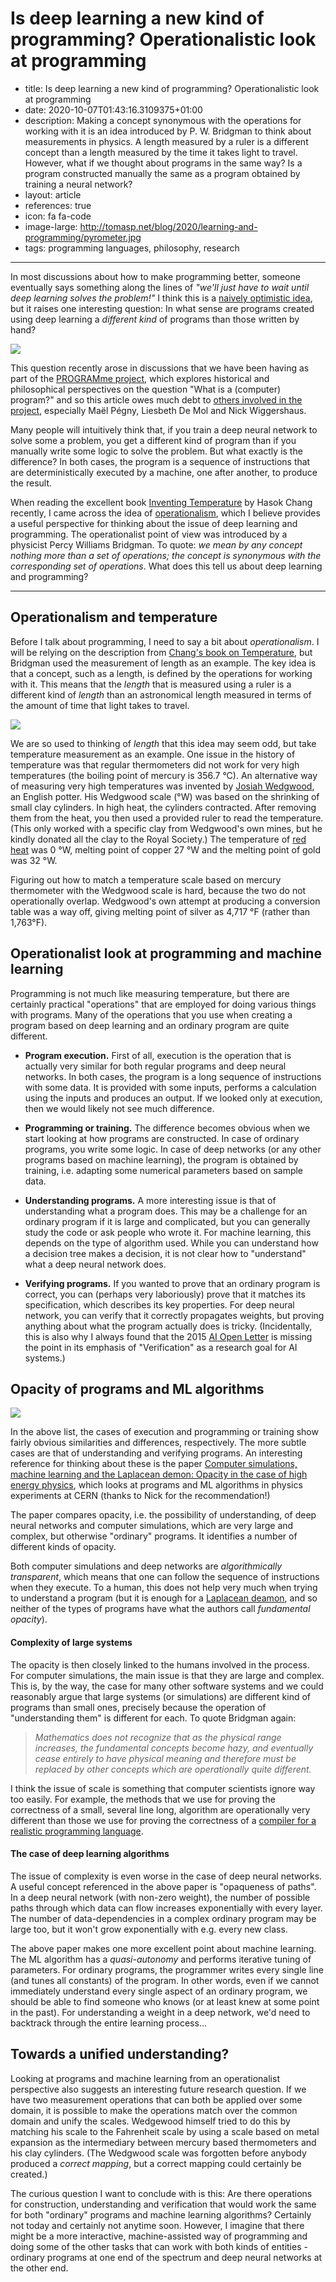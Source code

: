 Is deep learning a new kind of programming? Operationalistic look at programming
===========================================

 - title: Is deep learning a new kind of programming? Operationalistic look at programming
 - date: 2020-10-07T01:43:16.3109375+01:00
 - description: Making a concept synonymous with the operations for working with it is
    an idea introduced by P. W. Bridgman to think about measurements in physics. A length
    measured by a ruler is a different concept than a length measured by the time it takes
    light to travel. However, what if we thought about programs in the same way? Is a program
    constructed manually the same as a program obtained by training a neural network?
 - layout: article
 - references: true
 - icon: fa fa-code
 - image-large: http://tomasp.net/blog/2020/learning-and-programming/pyrometer.jpg
 - tags: programming languages, philosophy, research

----------------------------------------------------------------------------------------------------

In most discussions about how to make programming better, someone eventually says
something along the lines of _"we'll just have to wait until deep learning solves
the problem!"_ I think this is a [naively optimistic idea](https://en.wikipedia.org/wiki/AI_winter),
but it raises one interesting question: In what sense are programs created using deep
learning a _different kind_ of programs than those written by hand?

<div class="rdecor">
<img src="http://tomasp.net/blog/2020/learning-and-programming/bridgman.jpg" style="max-width:350px"/>
</div>

This question recently arose in discussions that we have been having as part of the
[PROGRAMme project](https://programme.hypotheses.org/), which explores historical and
philosophical perspectives on the question "What is a (computer) program?" and so this
article owes much debt to [others involved in the project](https://programme.hypotheses.org/members),
especially Maël Pégny, Liesbeth De Mol and Nick Wiggershaus.

Many people will intuitively think that, if you train a deep neural network to solve some
a problem, you get a different kind of program than if you manually write some logic to solve
the problem. But what exactly is the difference? In both cases, the program is a sequence of
instructions that are deterministically executed by a machine, one after another, to produce
the result.

When reading the excellent book [Inventing Temperature][temp] by Hasok
Chang recently, I came across the idea of [operationalism][op],
which I believe provides a useful perspective for thinking about the issue of deep learning and
programming. The operationalist point of view was introduced by a physicist Percy Williams Bridgman. To
quote: _we mean by any concept nothing more than a set of operations; the concept is synonymous
with the corresponding set of operations_. What does this tell us about deep learning and programming?

----------------------------------------------------------------------------------------------------

## Operationalism and temperature

Before I talk about programming, I need to say a bit about _operationalism_. I will be relying on
the description from [Chang's book on Temperature](https://amzn.to/2SvTwKT), but Bridgman used
the measurement of length as an example. The key idea is that a concept, such as a length, is
defined by the operations for working with it. This means that the _length_ that is measured
using a ruler is a different kind of _length_ than an astronomical length measured in terms of
the amount of time that light takes to travel.

<div class="rdecor">
<img src="http://tomasp.net/blog/2020/learning-and-programming/pyrometer.jpg" style="max-width:350px"/>
</div>

We are so used to thinking of _length_ that this idea may seem odd, but take temperature
measurement as an example. One issue in the history of temperature was that regular thermometers
did not work for very high temperatures (the boiling point of mercury is 356.7 °C). An
alternative way of measuring very high temperatures was invented by [Josiah Wedgwood](https://en.wikipedia.org/wiki/Wedgwood_scale),
an English potter. His Wedgwood scale (°W) was based on the shrinking of small clay cylinders.
In high heat, the cylinders contracted. After removing them from the heat, you then used a
provided ruler to read the temperature. (This only worked with a specific clay from Wedgwood's
own mines, but he kindly donated all the clay to the Royal Society.)
The temperature of [red heat](https://en.wikipedia.org/wiki/Red_heat) was 0 °W, melting point
of copper 27 °W and the melting point of gold was 32 °W.

Figuring out how to match a temperature scale based on mercury thermometer with the Wedgwood
scale is hard, because the two do not operationally overlap. Wedgwood's own attempt at producing
a conversion table was a way off, giving melting point of silver as 4,717 °F (rather than 1,763°F).

## Operationalist look at programming and machine learning

Programming is not much like measuring temperature, but there are certainly practical "operations"
that are employed for doing various things with programs. Many of the operations that you use
when creating a program based on deep learning and an ordinary program are quite different.

* **Program execution.**
  First of all, execution is the operation that is actually very similar for both regular programs
  and deep neural networks. In both cases, the program is a long sequence of instructions
  with some data. It is provided with some inputs, performs a calculation using the inputs and
  produces an output. If we looked only at execution, then we would likely not see much difference.

* **Programming or training.**
  The difference becomes obvious when we start looking at how programs are constructed. In case of
  ordinary programs, you write some logic. In case of deep networks (or any other programs based on
  machine learning), the program is obtained by training, i.e. adapting some numerical parameters
  based on sample data.

* **Understanding programs.**
  A more interesting issue is that of understanding what a program does. This may be a challenge
  for an ordinary program if it is large and complicated, but you can generally study the code
  or ask people who wrote it. For machine learning, this depends on the type of algorithm used.
  While you can understand how a decision tree makes a decision, it is not clear how to "understand"
  what a deep neural network does.

* **Verifying programs.**
  If you wanted to prove that an ordinary program is correct, you can (perhaps very laboriously)
  prove that it matches its specification, which describes its key properties. For deep neural
  network, you can verify that it correctly propagates weights, but proving anything about what
  the program actually does is tricky. (Incidentally, this is also why I always found that the 2015
  [AI Open Letter][ai] is missing the point in its emphasis
  of "Verification" as a research goal for AI systems.)

## Opacity of programs and ML algorithms

<div class="rdecor">
<img src="http://tomasp.net/blog/2020/learning-and-programming/atlas.jpg" style="max-width:350px"/>
</div>

In the above list, the cases of execution and programming or training show fairly obvious
similarities and differences, respectively. The more subtle cases are that of understanding
and verifying programs. An interesting reference for thinking about these is the paper
[Computer simulations, machine learning and the Laplacean demon: Opacity in the case of high energy
physics][opacity], which looks at programs and ML algorithms in
physics experiments at CERN (thanks to Nick for the recommendation!)

The paper compares opacity, i.e. the possibility of understanding, of deep neural networks and
computer simulations, which are very large and complex, but otherwise "ordinary" programs.
It identifies a number of different kinds of opacity.

Both computer simulations and deep networks are _algorithmically transparent_, which means that
one can follow the sequence of instructions when they execute. To a human, this does not help
very much when trying to understand a program (but it is enough for a [Laplacean deamon](https://en.wikipedia.org/wiki/Laplace%27s_demon),
and so neither of the types of programs have what the authors call _fundamental opacity_).

#### Complexity of large systems

The opacity is then closely linked to the humans involved in the process.
For computer simulations, the main issue is that they are large and complex.
This is, by the way, the case for many other software systems and we could
reasonably argue that large systems (or simulations) are different kind of
programs than small ones, precisely because the operation of "understanding them"
is different for each. To quote Bridgman again:

> _Mathematics does not recognize that as the physical range increases, the fundamental
> concepts become hazy, and eventually cease entirely to have physical meaning
> and therefore must be replaced by other concepts which are operationally quite different._

I think the issue of scale is something that computer scientists ignore way
too easily. For example, the methods that we use for proving the correctness of
a small, several line long, algorithm are operationally very different than those
we use for proving the correctness of a [compiler for a realistic programming language](https://cakeml.org/).

#### The case of deep learning algorithms

The issue of complexity is even worse in the case of deep neural networks.
A useful concept referenced in the above paper is "opaqueness of paths".
In a deep neural network (with non-zero weight), the number of possible paths
through which data can flow increases exponentially with every layer. The number
of data-dependencies in a complex ordinary program may be large too, but it
won't grow exponentially with e.g. every new class.

The above paper makes one more excellent point about machine learning. The
ML algorithm has a _quasi-autonomy_ and performs iterative tuning of parameters.
For ordinary programs, the programmer writes every single line (and tunes all constants)
of the program. In other words, even if we cannot immediately understand every
single aspect of an ordinary program, we should be able to find someone who knows
(or at least knew at some point in the past). For understanding a weight in a
deep network, we'd need to backtrack through the entire learning process...

## Towards a unified understanding?

Looking at programs and machine learning from an operationalist perspective also
suggests an interesting future research question. If we have two measurement operations
that can both be applied over some domain, it is possible to make the operations
match over the common domain and unify the scales. Wedgewood himself tried to do this
by matching his scale to the Fahrenheit scale by using a scale based on metal expansion
as the intermediary between mercury based thermometers and his clay cylinders.
(The Wedgwood scale was forgotten before anybody produced a _correct mapping_, but
a correct mapping could certainly be created.)

The curious question I want to conclude with is this: Are there operations for
construction, understanding and verification that would work the same for both
"ordinary" programs and machine learning algorithms? Certainly not today and certainly not
anytime soon. However, I imagine that there might be a more interactive, machine-assisted way of
programming and doing some of the other tasks that can work with both kinds of entities -
ordinary programs at one end of the spectrum and deep neural networks at the other end.

[temp]: https://amzn.to/2SvTwKT "Hasok Chang (2004). Inventing Temperature: Measurement and Scientific Progress"
[op]: https://plato.stanford.edu/entries/operationalism/ "Hasok Chang (2019). Operationalism, The Stanford Encyclopedia of Philosophy"
[ai]: https://futureoflife.org/ai-open-letter/ "Stuart Russell, Daniel Dewey, Max Tegmark (2015). An Open Letter: Research Priorities for Robust and Beneficial Artificial Intelligence"
[opacity]: http://philsci-archive.pitt.edu/17637/ "Florian J. Boge, Paul Grünke (2019). Computer simulations, machine learning and the Laplacean demon: Opacity in the case of high energy physics"
